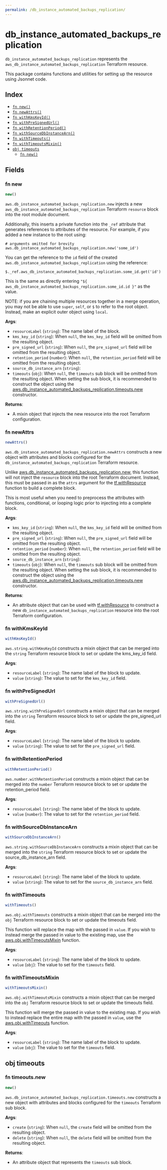 ```yaml
---
permalink: /db_instance_automated_backups_replication/
---
```


# db_instance_automated_backups_replication

`db_instance_automated_backups_replication` represents the `aws_db_instance_automated_backups_replication` Terraform resource.



This package contains functions and utilities for setting up the resource using Jsonnet code.


## Index

* [`fn new()`](#fn-new)
* [`fn newAttrs()`](#fn-newattrs)
* [`fn withKmsKeyId()`](#fn-withkmskeyid)
* [`fn withPreSignedUrl()`](#fn-withpresignedurl)
* [`fn withRetentionPeriod()`](#fn-withretentionperiod)
* [`fn withSourceDbInstanceArn()`](#fn-withsourcedbinstancearn)
* [`fn withTimeouts()`](#fn-withtimeouts)
* [`fn withTimeoutsMixin()`](#fn-withtimeoutsmixin)
* [`obj timeouts`](#obj-timeouts)
  * [`fn new()`](#fn-timeoutsnew)

## Fields

### fn new

```ts
new()
```


`aws.db_instance_automated_backups_replication.new` injects a new `aws_db_instance_automated_backups_replication` Terraform `resource`
block into the root module document.

Additionally, this inserts a private function into the `_ref` attribute that generates references to attributes of the
resource. For example, if you added a new instance to the root using:

    # arguments omitted for brevity
    aws.db_instance_automated_backups_replication.new('some_id')

You can get the reference to the `id` field of the created `aws.db_instance_automated_backups_replication` using the reference:

    $._ref.aws_db_instance_automated_backups_replication.some_id.get('id')

This is the same as directly entering `"${ aws_db_instance_automated_backups_replication.some_id.id }"` as the value.

NOTE: if you are chaining multiple resources together in a merge operation, you may not be able to use `super`, `self`,
or `$` to refer to the root object. Instead, make an explicit outer object using `local`.

**Args**:
  - `resourceLabel` (`string`): The name label of the block.
  - `kms_key_id` (`string`):  When `null`, the `kms_key_id` field will be omitted from the resulting object.
  - `pre_signed_url` (`string`):  When `null`, the `pre_signed_url` field will be omitted from the resulting object.
  - `retention_period` (`number`):  When `null`, the `retention_period` field will be omitted from the resulting object.
  - `source_db_instance_arn` (`string`): 
  - `timeouts` (`obj`):  When `null`, the `timeouts` sub block will be omitted from the resulting object. When setting the sub block, it is recommended to construct the object using the [aws.db_instance_automated_backups_replication.timeouts.new](#fn-db_instance_automated_backups_replicationtimeoutsnew) constructor.

**Returns**:
- A mixin object that injects the new resource into the root Terraform configuration.


### fn newAttrs

```ts
newAttrs()
```


`aws.db_instance_automated_backups_replication.newAttrs` constructs a new object with attributes and blocks configured for the `db_instance_automated_backups_replication`
Terraform resource.

Unlike [aws.db_instance_automated_backups_replication.new](#fn-db_instance_automated_backups_replicationnew), this function will not inject the `resource`
block into the root Terraform document. Instead, this must be passed in as the `attrs` argument for the
[tf.withResource](https://github.com/tf-libsonnet/core/tree/main/docs#fn-withresource) function to build a complete block.

This is most useful when you need to preprocess the attributes with functions, conditional, or looping logic prior to
injecting into a complete block.

**Args**:
  - `kms_key_id` (`string`):  When `null`, the `kms_key_id` field will be omitted from the resulting object.
  - `pre_signed_url` (`string`):  When `null`, the `pre_signed_url` field will be omitted from the resulting object.
  - `retention_period` (`number`):  When `null`, the `retention_period` field will be omitted from the resulting object.
  - `source_db_instance_arn` (`string`): 
  - `timeouts` (`obj`):  When `null`, the `timeouts` sub block will be omitted from the resulting object. When setting the sub block, it is recommended to construct the object using the [aws.db_instance_automated_backups_replication.timeouts.new](#fn-db_instance_automated_backups_replicationtimeoutsnew) constructor.

**Returns**:
  - An attribute object that can be used with [tf.withResource](https://github.com/tf-libsonnet/core/tree/main/docs#fn-withresource) to construct a new `db_instance_automated_backups_replication` resource into the root Terraform configuration.


### fn withKmsKeyId

```ts
withKmsKeyId()
```

`aws.string.withKmsKeyId` constructs a mixin object that can be merged into the `string`
Terraform resource block to set or update the kms_key_id field.



**Args**:
  - `resourceLabel` (`string`): The name label of the block to update.
  - `value` (`string`): The value to set for the `kms_key_id` field.


### fn withPreSignedUrl

```ts
withPreSignedUrl()
```

`aws.string.withPreSignedUrl` constructs a mixin object that can be merged into the `string`
Terraform resource block to set or update the pre_signed_url field.



**Args**:
  - `resourceLabel` (`string`): The name label of the block to update.
  - `value` (`string`): The value to set for the `pre_signed_url` field.


### fn withRetentionPeriod

```ts
withRetentionPeriod()
```

`aws.number.withRetentionPeriod` constructs a mixin object that can be merged into the `number`
Terraform resource block to set or update the retention_period field.



**Args**:
  - `resourceLabel` (`string`): The name label of the block to update.
  - `value` (`number`): The value to set for the `retention_period` field.


### fn withSourceDbInstanceArn

```ts
withSourceDbInstanceArn()
```

`aws.string.withSourceDbInstanceArn` constructs a mixin object that can be merged into the `string`
Terraform resource block to set or update the source_db_instance_arn field.



**Args**:
  - `resourceLabel` (`string`): The name label of the block to update.
  - `value` (`string`): The value to set for the `source_db_instance_arn` field.


### fn withTimeouts

```ts
withTimeouts()
```

`aws.obj.withTimeouts` constructs a mixin object that can be merged into the `obj`
Terraform resource block to set or update the timeouts field.

This function will replace the map with the passed in `value`. If you wish to instead merge the
passed in value to the existing map, use the [aws.obj.withTimeoutsMixin](TODO) function.

**Args**:
  - `resourceLabel` (`string`): The name label of the block to update.
  - `value` (`obj`): The value to set for the `timeouts` field.


### fn withTimeoutsMixin

```ts
withTimeoutsMixin()
```

`aws.obj.withTimeoutsMixin` constructs a mixin object that can be merged into the `obj`
Terraform resource block to set or update the timeouts field.

This function will merge the passed in value to the existing map. If you wish
to instead replace the entire map with the passed in `value`, use the [aws.obj.withTimeouts](TODO)
function.


**Args**:
  - `resourceLabel` (`string`): The name label of the block to update.
  - `value` (`obj`): The value to set for the `timeouts` field.


## obj timeouts



### fn timeouts.new

```ts
new()
```


`aws.db_instance_automated_backups_replication.timeouts.new` constructs a new object with attributes and blocks configured for the `timeouts`
Terraform sub block.



**Args**:
  - `create` (`string`):  When `null`, the `create` field will be omitted from the resulting object.
  - `delete` (`string`):  When `null`, the `delete` field will be omitted from the resulting object.

**Returns**:
  - An attribute object that represents the `timeouts` sub block.
